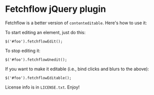 Fetchflow jQuery plugin
=======================

Fetchflow is a better version of `contenteditable`. Here's how to use it:

To start editing an element, just do this:

    $('#foo').fetchflowEdit();

To stop editing it:

	$('#foo').fetchflowUnedit();

If you want to make it editable (i.e., bind clicks and blurs to the above):

    $('#foo').fetchflowEditable();

License info is in `LICENSE.txt`. Enjoy!
